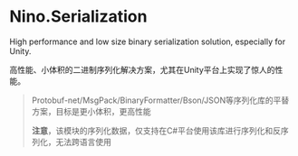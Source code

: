 # Nino.Serialization

High performance and low size binary serialization solution, especially for Unity.

高性能、小体积的二进制序列化解决方案，尤其在Unity平台上实现了惊人的性能。
> Protobuf-net/MsgPack/BinaryFormatter/Bson/JSON等序列化库的平替方案，目标是更小体积，更高性能
>
> **注意**，该模块的序列化数据，仅支持在C#平台使用该库进行序列化和反序列化，无法跨语言使用
